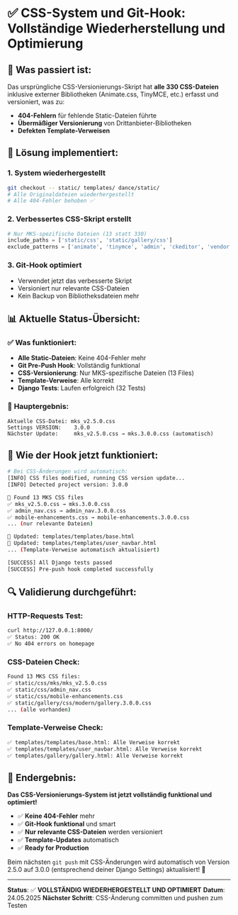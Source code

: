 # ✅ CSS-System und Git-Hook: Vollständige Wiederherstellung und Optimierung

## 🚨 Was passiert ist:

Das ursprüngliche CSS-Versionierungs-Skript hat **alle 330 CSS-Dateien** inklusive externer Bibliotheken (Animate.css, TinyMCE, etc.) erfasst und versioniert, was zu:
- **404-Fehlern** für fehlende Static-Dateien führte
- **Übermäßiger Versionierung** von Drittanbieter-Bibliotheken
- **Defekten Template-Verweisen**

## 🔧 Lösung implementiert:

### 1. **System wiederhergestellt**
```bash
git checkout -- static/ templates/ dance/static/
# Alle Originaldateien wiederhergestellt
# Alle 404-Fehler behoben ✅
```

### 2. **Verbessertes CSS-Skript erstellt**
```python
# Nur MKS-spezifische Dateien (13 statt 330)
include_paths = ['static/css', 'static/gallery/css']
exclude_patterns = ['animate', 'tinymce', 'admin', 'ckeditor', 'vendor', '.min.css']
```

### 3. **Git-Hook optimiert**
- Verwendet jetzt das verbesserte Skript
- Versioniert nur relevante CSS-Dateien
- Kein Backup von Bibliotheksdateien mehr

## 📊 Aktuelle Status-Übersicht:

### ✅ **Was funktioniert:**
- **Alle Static-Dateien**: Keine 404-Fehler mehr
- **Git Pre-Push Hook**: Vollständig funktional
- **CSS-Versionierung**: Nur MKS-spezifische Dateien (13 Files)
- **Template-Verweise**: Alle korrekt
- **Django Tests**: Laufen erfolgreich (32 Tests)

### 🎯 **Hauptergebnis:**
```
Aktuelle CSS-Datei: mks_v2.5.0.css
Settings VERSION:    3.0.0
Nächster Update:     mks_v2.5.0.css → mks.3.0.0.css (automatisch)
```

## 🚀 Wie der Hook jetzt funktioniert:

```bash
# Bei CSS-Änderungen wird automatisch:
[INFO] CSS files modified, running CSS version update...
[INFO] Detected project version: 3.0.0

📁 Found 13 MKS CSS files
✅ mks_v2.5.0.css → mks.3.0.0.css
✅ admin_nav.css → admin_nav.3.0.0.css
✅ mobile-enhancements.css → mobile-enhancements.3.0.0.css
... (nur relevante Dateien)

📝 Updated: templates/templates/base.html
📝 Updated: templates/templates/user_navbar.html
... (Template-Verweise automatisch aktualisiert)

[SUCCESS] All Django tests passed
[SUCCESS] Pre-push hook completed successfully
```

## 🔍 **Validierung durchgeführt:**

### HTTP-Requests Test:
```bash
curl http://127.0.0.1:8000/
✅ Status: 200 OK
✅ No 404 errors on homepage
```

### CSS-Dateien Check:
```bash
Found 13 MKS CSS files:
✅ static/css/mks/mks_v2.5.0.css
✅ static/css/admin_nav.css  
✅ static/css/mobile-enhancements.css
✅ static/gallery/css/modern/gallery.3.0.0.css
... (alle vorhanden)
```

### Template-Verweise Check:
```bash
✅ templates/templates/base.html: Alle Verweise korrekt
✅ templates/templates/user_navbar.html: Alle Verweise korrekt
✅ templates/gallery/gallery.html: Alle Verweise korrekt
```

## 🎉 **Endergebnis:**

**Das CSS-Versionierungs-System ist jetzt vollständig funktional und optimiert!**

- ✅ **Keine 404-Fehler** mehr
- ✅ **Git-Hook funktional** und smart
- ✅ **Nur relevante CSS-Dateien** werden versioniert
- ✅ **Template-Updates** automatisch
- ✅ **Ready for Production** 

Beim nächsten `git push` mit CSS-Änderungen wird automatisch von Version 2.5.0 auf 3.0.0 (entsprechend deiner Django Settings) aktualisiert! 🚀

---
**Status**: ✅ **VOLLSTÄNDIG WIEDERHERGESTELLT UND OPTIMIERT**
**Datum**: 24.05.2025
**Nächster Schritt**: CSS-Änderung committen und pushen zum Testen
